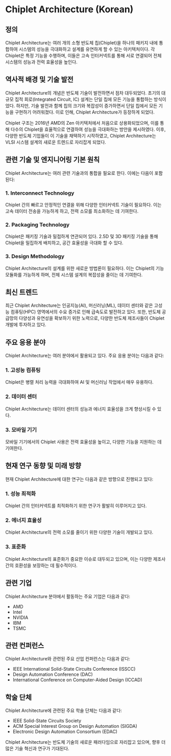 # Chiplet Architecture (Korean)

## 정의
Chiplet Architecture는 여러 개의 소형 반도체 칩(Chiplet)을 하나의 패키지 내에 통합하여 시스템의 성능을 극대화하고 설계를 유연하게 할 수 있는 아키텍처이다. 각 Chiplet은 특정 기능을 수행하며, 이들은 고속 인터커넥트를 통해 서로 연결되어 전체 시스템의 성능과 전력 효율성을 높인다.

## 역사적 배경 및 기술 발전
Chiplet Architecture의 개념은 반도체 기술이 발전하면서 점차 대두되었다. 초기의 대규모 집적 회로(Integrated Circuit, IC) 설계는 단일 칩에 모든 기능을 통합하는 방식이었다. 하지만, 기술 발전과 함께 칩의 크기와 복잡성이 증가하면서 단일 칩에서 모든 기능을 구현하기 어려워졌다. 이로 인해, Chiplet Architecture가 등장하게 되었다. 

Chiplet 구조는 2016년 AMD의 Zen 아키텍처에서 처음으로 상용화되었으며, 이를 통해 다수의 Chiplet을 효율적으로 연결하여 성능을 극대화하는 방안을 제시하였다. 이후, 다양한 반도체 기업들이 이 기술을 채택하기 시작하였고, Chiplet Architecture는 VLSI 시스템 설계의 새로운 트렌드로 자리잡게 되었다.

## 관련 기술 및 엔지니어링 기본 원칙
Chiplet Architecture는 여러 관련 기술과의 통합을 필요로 한다. 이에는 다음이 포함된다:

### 1. Interconnect Technology
Chiplet 간의 빠르고 안정적인 연결을 위해 다양한 인터커넥트 기술이 필요하다. 이는 고속 데이터 전송을 가능하게 하고, 전력 소모를 최소화하는 데 기여한다.

### 2. Packaging Technology
Chiplet은 패키징 기술과 밀접하게 연관되어 있다. 2.5D 및 3D 패키징 기술을 통해 Chiplet을 밀집하게 배치하고, 공간 효율성을 극대화 할 수 있다.

### 3. Design Methodology
Chiplet Architecture의 설계를 위한 새로운 방법론이 필요하다. 이는 Chiplet의 기능 모듈화를 가능하게 하며, 전체 시스템 설계의 복잡성을 줄이는 데 기여한다.

## 최신 트렌드
최근 Chiplet Architecture는 인공지능(AI), 머신러닝(ML), 데이터 센터와 같은 고성능 컴퓨팅(HPC) 영역에서의 수요 증가로 인해 급속도로 발전하고 있다. 또한, 반도체 공급망의 다양성과 유연성을 확보하기 위한 노력으로, 다양한 반도체 제조사들이 Chiplet 개발에 투자하고 있다.

## 주요 응용 분야
Chiplet Architecture는 여러 분야에서 활용되고 있다. 주요 응용 분야는 다음과 같다:

### 1. 고성능 컴퓨팅
Chiplet은 병렬 처리 능력을 극대화하여 AI 및 머신러닝 작업에서 매우 유용하다.

### 2. 데이터 센터
Chiplet Architecture는 데이터 센터의 성능과 에너지 효율성을 크게 향상시킬 수 있다.

### 3. 모바일 기기
모바일 기기에서의 Chiplet 사용은 전력 효율성을 높이고, 다양한 기능을 지원하는 데 기여한다.

## 현재 연구 동향 및 미래 방향
현재 Chiplet Architecture에 대한 연구는 다음과 같은 방향으로 진행되고 있다:

### 1. 성능 최적화
Chiplet 간의 인터커넥트를 최적화하기 위한 연구가 활발히 이루어지고 있다.

### 2. 에너지 효율성
Chiplet Architecture의 전력 소모를 줄이기 위한 다양한 기술이 개발되고 있다.

### 3. 표준화
Chiplet Architecture의 표준화가 중요한 이슈로 대두되고 있으며, 이는 다양한 제조사 간의 호환성을 보장하는 데 필수적이다.

## 관련 기업
Chiplet Architecture 분야에서 활동하는 주요 기업은 다음과 같다:
- AMD
- Intel
- NVIDIA
- IBM
- TSMC

## 관련 컨퍼런스
Chiplet Architecture와 관련된 주요 산업 컨퍼런스는 다음과 같다:
- IEEE International Solid-State Circuits Conference (ISSCC)
- Design Automation Conference (DAC)
- International Conference on Computer-Aided Design (ICCAD)

## 학술 단체
Chiplet Architecture에 관련된 주요 학술 단체는 다음과 같다:
- IEEE Solid-State Circuits Society
- ACM Special Interest Group on Design Automation (SIGDA)
- Electronic Design Automation Consortium (EDAC)

Chiplet Architecture는 반도체 기술의 새로운 패러다임으로 자리잡고 있으며, 향후 더 많은 기술 혁신과 연구가 기대된다.
